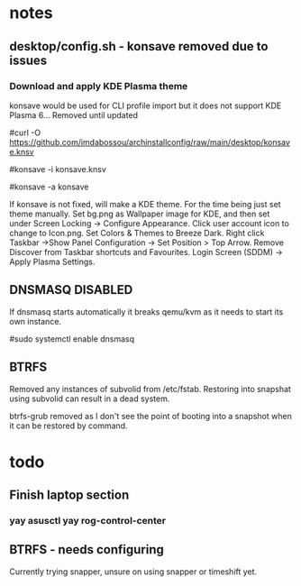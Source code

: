 # notes
## desktop/config.sh - konsave removed due to issues

### Download and apply KDE Plasma theme
konsave would be used for CLI profile import but it does not support KDE Plasma 6... Removed until updated

#curl -O https://github.com/imdabossou/archinstallconfig/raw/main/desktop/konsave.knsv

#konsave -i konsave.knsv

#konsave -a konsave

If konsave is not fixed, will make a KDE theme. For the time being just set theme manually. Set bg.png as Wallpaper image for KDE, and then set under Screen Locking -> Configure Appearance. Click user account icon to change to Icon.png. Set Colors & Themes to Breeze Dark. Right click Taskbar ->Show Panel Configuration -> Set Position > Top Arrow. Remove Discover from Taskbar shortcuts and Favourites. Login Screen (SDDM) -> Apply Plasma Settings.

## DNSMASQ DISABLED
If dnsmasq starts automatically it breaks qemu/kvm as it needs to start its own instance.


#sudo systemctl enable dnsmasq 

## BTRFS
Removed any instances of subvolid from /etc/fstab. Restoring into snapshat using subvolid can result in a dead system.

btrfs-grub removed as I don't see the point of booting into a snapshot when it can be restored by command.


# todo

## Finish laptop section
### yay asusctl yay rog-control-center

## BTRFS  - needs configuring
Currently trying snapper, unsure on using snapper or timeshift yet.
